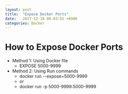 ```yaml
---
layout: post
title:  "Expose Docker Ports"
date:   2017-12-18 00:03:55 +0900
categories: Docker
---
```


# How to Expose Docker Ports

+ Method 1: Using Docker file
    + EXPOSE 5000-9999
+ Method 2: Using Run commands 
    + docker run --expose=5000-9999
    + or 
    + docker run -p 5000-9999:5000-9999

